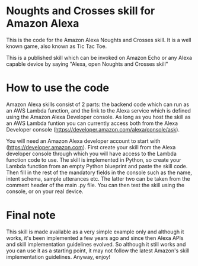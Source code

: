 # Noughts and Crosses skill for Amazon Alexa

This is the code for the Amazon Alexa Noughts and Crosses skill. It is a well known game, also known as Tic Tac Toe.

This is a published skill which can be invoked on Amazon Echo or any Alexa capable device by saying "Alexa, open Noughts and Crosses skill"

# How to use the code

Amazon Alexa skills consist of 2 parts: the backend code which can run as an AWS Lambda function, and the link to the Alexa service which is defined using the Amazon Alexa Developer console. As long as you host the skill as an AWS Lambda funtion you can currently access both from the Alexa Developer console (https://developer.amazon.com/alexa/console/ask).

You will need an Amazon Alexa developer account to start with (https://developer.amazon.com). First create your skill from the Alexa developer console through which you will have access to the Lambda function code to use. The skill is implemented in Python, so  create your Lambda function from an empty Python blueprint and paste the skill code. Then fill in the rest of the mandatory fields in the console such as the name, intent schema, sample utterances etc. The latter two can be taken from the comment header of the main .py file. You can then test the skill using the console, or on your real device.

# Final note

This skill is made available as a very simple example only and although it works, it's been implemented a few years ago and since then Alexa APIs and skill implementation guidelines evolved. So although it still works and you can use it as a starting point, it may not follow the latest Amazon's skill implementation guidelines. Anyway, enjoy!

